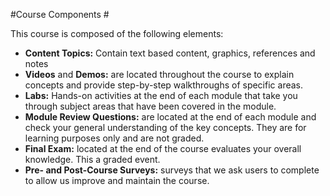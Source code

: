 #Course Components #



This course is composed of the following elements:


- **Content Topics:** Contain text based content, graphics, references and notes
- **Videos** and **Demos:** are located throughout the course to explain  concepts and provide step-by-step walkthroughs of specific areas.
- **Labs:** Hands-on activities at the end of each module that take you through subject areas that have been covered in the module.
- **Module Review Questions:** are located at the end of each module and check your general understanding of the key concepts. They are for learning purposes only and are not graded.
- **Final Exam:** located at the end of the course evaluates your overall knowledge. This a graded event. 
- **Pre- and Post-Course Surveys:** surveys that we ask users to complete to allow us improve and maintain the course. 
